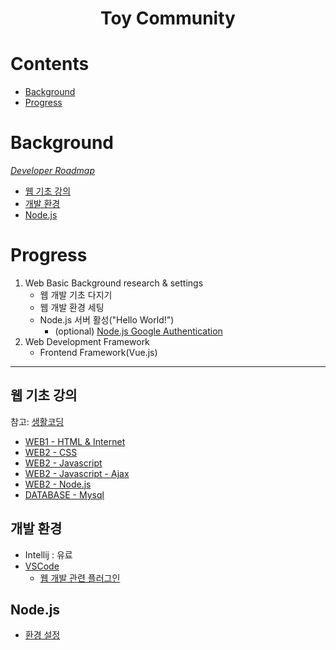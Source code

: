 <h1 align="center">Toy Community</h1>

# Contents

- [Background](#background)
- [Progress](#progress)

# Background

*[Developer Roadmap](https://roadmap.sh/)*
- [웹 기초 강의](#웹-기초-강의)
- [개발 환경](#개발-환경)
- [Node.js](#nodejs)

# Progress

1. Web Basic Background research & settings
	- 웹 개발 기초 다지기
	- 웹 개발 환경 세팅
	- Node.js 서버 활성("Hello World!")
		- (optional) [Node.js Google Authentication](https://opentutorials.org/course/3413)
2. Web Development Framework 
	- Frontend Framework(Vue.js)


---

## 웹 기초 강의

참고: [생활코딩](https://opentutorials.org/)
- [WEB1 - HTML & Internet](https://opentutorials.org/course/3083)
- [WEB2 - CSS](https://opentutorials.org/course/3086)
- [WEB2 - Javascript](https://opentutorials.org/course/3085)
- [WEB2 - Javascript - Ajax](https://opentutorials.org/course/3281)
- [WEB2 - Node.js](https://opentutorials.org/course/3332)
- [DATABASE - Mysql](https://opentutorials.org/course/3161)

## 개발 환경

- Intellij : 유료
- [VSCode](https://code.visualstudio.com/)
	- [웹 개발 관련 플러그인](https://velog.io/@aralaa/VScode%EC%97%90%EC%84%9C-%EC%9B%B9-%EA%B0%9C%EB%B0%9C-%ED%99%98%EA%B2%BD%EC%84%A4%EC%A0%95)

## Node.js

- [환경 설정](https://kimvampa.tistory.com/101)


